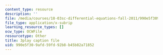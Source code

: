 ```yaml
---
content_type: resource
description: ''
file: /media/courses/18-03sc-differential-equations-fall-2011/990e5f309afd59fd92b8b45b82a71852_MdzfsfBNJIw.vtt
file_type: application/x-subrip
learning_resource_types: []
ocw_type: OCWFile
resourcetype: Other
title: 3play caption file
uid: 990e5f30-9afd-59fd-92b8-b45b82a71852
---
```

